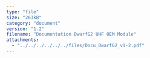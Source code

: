 ```yaml
---
type: "file"
size: "263kB"
category: "document"
version: "1.2"
filename: "Documentation DwarfG2 UHF OEM Module"
attachments:
  - "../../../../../../files/Docu_DwarfG2_v1-2.pdf"
---
```

